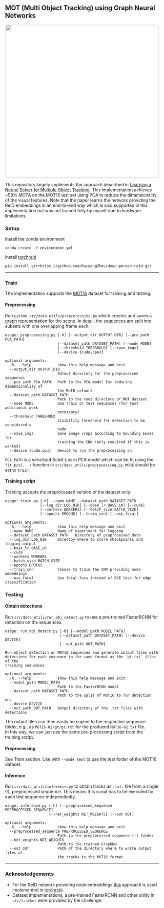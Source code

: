 ## MOT (Multi Object Tracking) using Graph Neural Networks

<p align="center">
  <img src="anim.gif" width="500">
</p>

This repository largely implements the approach described in [Learning a Neural Solver for Multiple Object Tracking](https://arxiv.org/abs/1912.07515). This implementation achieves ~58% MOTA on the MOT16 test set using PCA to reduce the dimensionality of the visual features. Note that the paper learns the network providing the ReID embeddings in an end-to-end way which is also supported in this implementation but was not trained fully by myself due to hardware limitations.

### Setup
Install the conda environment
```
conda create -f environment.yml
```
Install [torchreid](https://github.com/KaiyangZhou/deep-person-reid)
```
pip install git+https://github.com/KaiyangZhou/deep-person-reid.git
```

---

### Train
The implementation supports the [MOT16](https://motchallenge.net/data/MOT16/) dataset for training and testing.

#### Preprocessing
Run `python src/data_utils/preprocessing.py` which creates and saves a graph representation for the scene. In detail, the sequences are 
split into subsets with one overlapping frame each.
``` 
usage: preprocessing.py [-h] [--output_dir OUTPUT_DIR] [--pca_path PCA_PATH]
                        [--dataset_path DATASET_PATH] [--mode MODE]
                        [--threshold THRESHOLD] [--save_imgs]
                        [--device {cuda,cpu}]

optional arguments:
  -h, --help            show this help message and exit
  --output_dir OUTPUT_DIR
                        Outout directory for the preprocessed sequences
  --pca_path PCA_PATH   Path to the PCA model for reducing dimensionality of
                        the ReID network
  --dataset_path DATASET_PATH
                        Path to the root directory of MOT dataset
  --mode MODE           Use train or test sequences (for test additional work
                        necessary)
  --threshold THRESHOLD
                        Visibility threshold for detection to be considered a
                        node
  --save_imgs           Save image crops according to bounding boxes for
                        training the CNN (only required if this is wanted)
  --device {cuda,cpu}   Device to run the preprocessing on.
```
`PCA_PATH` is a serialized Scikit-Learn PCA model which can be fit using the `fit_pca(...)` function in 
`src/data_utils/preprocessing.py`. `MODE` should be set to `train`.

#### Training script
Training accepts the preprocessed version of the dataset only.
```
usage: train.py [-h] --name NAME --dataset_path DATASET_PATH
                [--log_dir LOG_DIR] [--base_lr BASE_LR] [--cuda]
                [--workers WORKERS] [--batch_size BATCH_SIZE]
                [--epochs EPOCHS] [--train_cnn] [--use_focal]

optional arguments:
  -h, --help            show this help message and exit
  --name NAME           Name of experiment for logging
  --dataset_path DATASET_PATH   Directory of preprocessed data
  --log_dir LOG_DIR     Directoy where to store checkpoints and logging output
  --base_lr BASE_LR
  --cuda
  --workers WORKERS
  --batch_size BATCH_SIZE
  --epochs EPOCHS
  --train_cnn           Choose to train the CNN providing node embeddings
  --use_focal           Use focal loss instead of BCE loss for edge classification
```

### Testing
#### Obtain detections
Run `src/data_utils/run_obj_detect.py` to use a pre-trained FasterRCNN for detection on the sequences.
```
usage: run_obj_detect.py [-h] [--model_path MODEL_PATH]
                         [--dataset_path DATASET_PATH] [--device DEVICE]
                         [--out_path OUT_PATH]

Run object detection on MOT16 sequences and generate output files with
detections for each sequence in the same format as the `gt.txt` files of the
training sequences

optional arguments:
  -h, --help            show this help message and exit
  --model_path MODEL_PATH
                        Path to the FasterRCNN model
  --dataset_path DATASET_PATH
                        Path to the split of MOT16 to run detection on.
  --device DEVICE
  --out_path OUT_PATH   Output directory of the .txt files with detections
```
The output files can then easily be copied to the respective sequence folder, e.g., as `MOT16-02/gt/gt.txt` for the
produced `MOT16-02.txt` file.  
In this way, we can just use the same pre-processing script from the training script.

#### Preprocessing
See Train section. Use with `--mode test` to use the test folder of the MOT16 dataset.

#### Inference
Run `src/data_utils/inference.py` to obtain tracks as `.txt.` file from a single (!), preprocessed sequence. This means this script has
to be executed for each test sequence independently.
```
usage: inference.py [-h] [--preprocessed_sequence PREPROCESSED_SEQUENCE]
                    [--net_weights NET_WEIGHTS] [--out OUT]

optional arguments:
  -h, --help            show this help message and exit
  --preprocessed_sequence PREPROCESSED_SEQUENCE
                        Path to the preprocessed sequence (!) folder
  --net_weights NET_WEIGHTS
                        Path to the trained GraphNN
  --out OUT             Path of the directory where to write output files of
                        the tracks in the MOT16 format

```

---

### Acknowledgements
* For the ReID network providing node embeddings [this](https://arxiv.org/abs/1905.00953) approach is used 
implemented in [torchreid](https://github.com/KaiyangZhou/deep-person-reid). 
* Dataset implementations, a pre-trained FasterRCNN and other utility in `src/tracker` were provided by the challenge.
